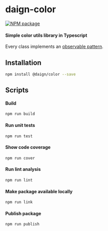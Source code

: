 # daign-color

[![NPM package][npm]][npm-url]

#### Simple color utils library in Typescript

Every class implements an [observable pattern](https://github.com/daign/daign-observable).

## Installation

```sh
npm install @daign/color --save
```

## Scripts

#### Build

    npm run build

#### Run unit tests

    npm run test

#### Show code coverage

    npm run cover

#### Run lint analysis

    npm run lint

#### Make package available locally

    npm run link

#### Publish package

    npm run publish

[npm]: https://img.shields.io/npm/v/@daign/color.svg
[npm-url]: https://www.npmjs.com/package/@daign/color
